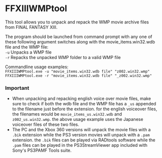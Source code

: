# FFXIIIWMPtool
This tool allows you to unpack and repack the WMP movie archive files from FINAL FANTASY XIII.

The program should be launched from command prompt with any one of these following argument switches along with the movie_items.win32.wdb file and the WMP file: 
<br>``-u`` Unpacks a WMP file
<br>``-r`` Repacks the unpacked WMP folder to a valid WMP file

Commandline usage examples:
<br>``FFXIIIWMPtool.exe -u "movie_items.win32.wdb file" "z002.win32.wmp"``
<br>``FFXIIIWMPtool.exe -r "movie_items.win32.wdb file" "_z002.win32.wmp"``

### Important
- When unpacking and repacking english voice over movie files, make sure to check if both the wdb file and the WMP file has a ``_us`` appended to the filename just before the extension. for the english voiceover files, the filenames would be ``movie_items_us.win32.wdb`` and ``z002_us.win32.wmp``. the above usage example uses the Japanese voiceover files of these two files.
- The PC and the Xbox 360 versions will unpack the movie files with a ``.bik`` extension while the PS3 version movies will unpack with a ``.pam`` extension. the ``.bik`` files can be played via RADtools software while the ``.pam`` files can be played in
  the PS3StreamViewer app included with Sony's PS3PAMF Tools suite.
